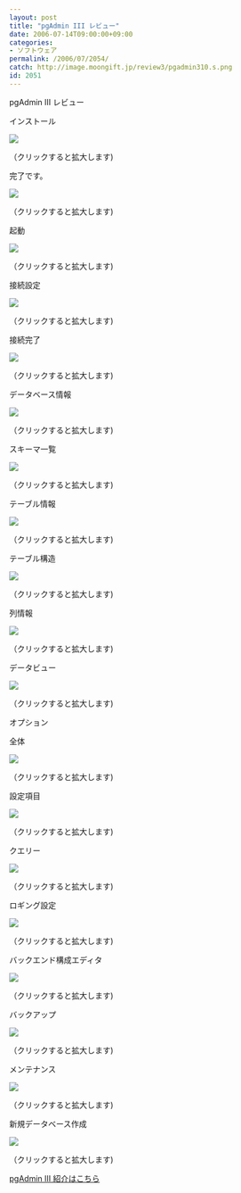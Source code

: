 ```yaml
---
layout: post
title: "pgAdmin III レビュー"
date: 2006-07-14T09:00:00+09:00
categories:
- ソフトウェア
permalink: /2006/07/2054/
catch: http://image.moongift.jp/review3/pgadmin310.s.png
id: 2051
---
```

pgAdmin III レビュー  
<!--more-->

インストール

  

[![](http://image.moongift.jp/review3/pgadmin31.s.png)](http://image.moongift.jp/review3/pgadmin31.png)  
  
（クリックすると拡大します)

  

完了です。

  

[![](http://image.moongift.jp/review3/pgadmin32.s.png)](http://image.moongift.jp/review3/pgadmin32.png)  
  
（クリックすると拡大します)

  

起動

  

[![](http://image.moongift.jp/review3/pgadmin33.s.png)](http://image.moongift.jp/review3/pgadmin33.png)  
  
（クリックすると拡大します)

  

接続設定

  

[![](http://image.moongift.jp/review3/pgadmin34.s.png)](http://image.moongift.jp/review3/pgadmin34.png)  
  
（クリックすると拡大します)

  

接続完了

  

  

[![](http://image.moongift.jp/review3/pgadmin35.s.png)](http://image.moongift.jp/review3/pgadmin35.png)  
  
（クリックすると拡大します)

  

データベース情報

  

[![](http://image.moongift.jp/review3/pgadmin36.s.png)](http://image.moongift.jp/review3/pgadmin36.png)  
  
（クリックすると拡大します)

  

スキーマ一覧

  

[![](http://image.moongift.jp/review3/pgadmin37.s.png)](http://image.moongift.jp/review3/pgadmin37.png)  
  
（クリックすると拡大します)

  

テーブル情報

  

[![](http://image.moongift.jp/review3/pgadmin38.s.png)](http://image.moongift.jp/review3/pgadmin38.png)  
  
（クリックすると拡大します)

  

テーブル構造

  

[![](http://image.moongift.jp/review3/pgadmin39.s.png)](http://image.moongift.jp/review3/pgadmin39.png)  
  
（クリックすると拡大します)

  

列情報

  

[![](http://image.moongift.jp/review3/pgadmin310.s.png)](http://image.moongift.jp/review3/pgadmin310.png)  
  
（クリックすると拡大します)

  

データビュー

  

[![](http://image.moongift.jp/review3/pgadmin311.s.png)](http://image.moongift.jp/review3/pgadmin311.png)  
  
（クリックすると拡大します)

  

オプション

  

全体

  

[![](http://image.moongift.jp/review3/pgadmin312.s.png)](http://image.moongift.jp/review3/pgadmin312.png)  
  
（クリックすると拡大します)

  

設定項目

  

[![](http://image.moongift.jp/review3/pgadmin313.s.png)](http://image.moongift.jp/review3/pgadmin313.png)  
  
（クリックすると拡大します)

  

クエリー

  

[![](http://image.moongift.jp/review3/pgadmin314.s.png)](http://image.moongift.jp/review3/pgadmin314.png)  
  
（クリックすると拡大します)

  

ロギング設定

  

[![](http://image.moongift.jp/review3/pgadmin315.s.png)](http://image.moongift.jp/review3/pgadmin315.png)  
  
（クリックすると拡大します)

  

バックエンド構成エディタ

  

  

[![](http://image.moongift.jp/review3/pgadmin316.s.png)](http://image.moongift.jp/review3/pgadmin316.png)  
  
（クリックすると拡大します)

  

バックアップ

  

[![](http://image.moongift.jp/review3/pgadmin317.s.png)](http://image.moongift.jp/review3/pgadmin317.png)  
  
（クリックすると拡大します)

  

メンテナンス

  

[![](http://image.moongift.jp/review3/pgadmin318.s.png)](http://image.moongift.jp/review3/pgadmin318.png)  
  
（クリックすると拡大します)

  

新規データベース作成

  

[![](http://image.moongift.jp/review3/pgadmin319.s.png)](http://image.moongift.jp/review3/pgadmin319.png)  
  
（クリックすると拡大します)

  

[pgAdmin III 紹介はこちら](http://oss.moongift.jp/intro/i-2048.html)

